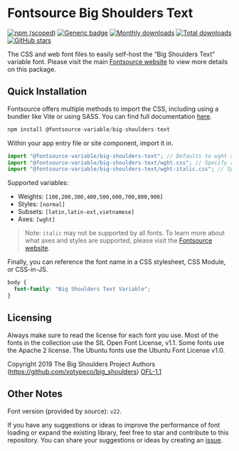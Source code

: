 # Fontsource Big Shoulders Text

[![npm (scoped)](https://img.shields.io/npm/v/@fontsource-variable/big-shoulders-text?color=brightgreen)](https://www.npmjs.com/package/@fontsource-variable/big-shoulders-text) [![Generic badge](https://img.shields.io/badge/fontsource-passing-brightgreen)](https://github.com/fontsource/fontsource) [![Monthly downloads](https://badgen.net/npm/dm/@fontsource-variable/big-shoulders-text)](https://github.com/fontsource/fontsource) [![Total downloads](https://badgen.net/npm/dt/@fontsource-variable/big-shoulders-text)](https://github.com/fontsource/fontsource) [![GitHub stars](https://img.shields.io/github/stars/fontsource/fontsource.svg?style=social&label=Star)](https://github.com/fontsource/fontsource/stargazers)

The CSS and web font files to easily self-host the “Big Shoulders Text” variable font. Please visit the main [Fontsource website](https://fontsource.org/fonts/big-shoulders-text) to view more details on this package.

## Quick Installation

Fontsource offers multiple methods to import the CSS, including using a bundler like Vite or using SASS. You can find full documentation [here](https://fontsource.org/docs/getting-started/introduction).

```javascript
npm install @fontsource-variable/big-shoulders-text
```

Within your app entry file or site component, import it in.

```javascript
import "@fontsource-variable/big-shoulders-text"; // Defaults to wght axis
import "@fontsource-variable/big-shoulders-text/wght.css"; // Specify axis
import "@fontsource-variable/big-shoulders-text/wght-italic.css"; // Specify axis and style
```

Supported variables:
- Weights: `[100,200,300,400,500,600,700,800,900]`
- Styles: `[normal]`
- Subsets: `[latin,latin-ext,vietnamese]`
- Axes: `[wght]`

> Note: `italic` may not be supported by all fonts. To learn more about what axes and styles are supported, please visit the [Fontsource website](https://fontsource.org/fonts/big-shoulders-text).

Finally, you can reference the font name in a CSS stylesheet, CSS Module, or CSS-in-JS.

```css
body {
  font-family: "Big Shoulders Text Variable";
}
```

## Licensing
Always make sure to read the license for each font you use. Most of the fonts in the collection use the SIL Open Font License, v1.1. Some fonts use the Apache 2 license. The Ubuntu fonts use the Ubuntu Font License v1.0.

Copyright 2019 The Big Shoulders Project Authors (https://github.com/xotypeco/big_shoulders)
[OFL-1.1](http://scripts.sil.org/OFL)

## Other Notes
Font version (provided by source): `v22`.

If you have any suggestions or ideas to improve the performance of font loading or expand the existing library, feel free to star and contribute to this repository. You can share your suggestions or ideas by creating an [issue](https://github.com/fontsource/fontsource/issues).